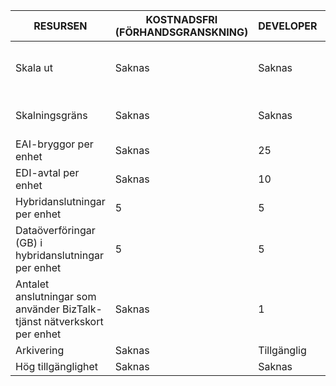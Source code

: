 | RESURSEN | KOSTNADSFRI (FÖRHANDSGRANSKNING) | DEVELOPER | BASIC | STANDARD | PREMIUM |
| --- | --- | --- | --- | --- | --- |
| Skala ut |Saknas |Saknas |Ja, i steg om 1 Basic-enhet |Ja, i steg om 1 Standard-enhet |Ja, i steg om 1 Premium-enhet |
| Skalningsgräns |Saknas |Saknas |Upp till 8-enheter |Upp till 8-enheter |Upp till 8-enheter |
| EAI-bryggor per enhet |Saknas |25 |25 |125 |500 |
| EDI-avtal per enhet |Saknas |10 |50 |250 |1000 |
| Hybridanslutningar per enhet |5 |5 |10 |50 |100 |
| Dataöverföringar (GB) i hybridanslutningar per enhet |5 |5 |50 |250 |500 |
| Antalet anslutningar som använder BizTalk-tjänst nätverkskort per enhet |Saknas |1 |2 |5 |25 |
| Arkivering |Saknas |Tillgänglig |Saknas |Saknas |Tillgänglig |
| Hög tillgänglighet |Saknas |Saknas |Tillgänglig |Tillgänglig |Tillgänglig |


